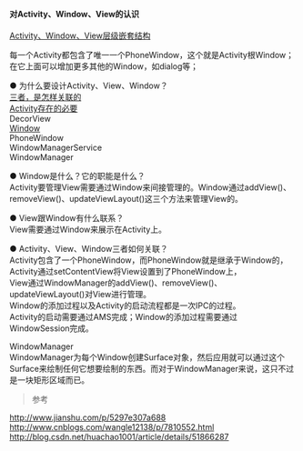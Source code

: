 #### 对Activity、Window、View的认识  

[Activity、Window、View层级嵌套结构](../../Activity_Fragment_Context/ImageFiles/awv_001.jpg)    

每一个Activity都包含了唯一一个PhoneWindow，这个就是Activity根Window；  
在它上面可以增加更多其他的Window，如dialog等；  

● 为什么要设计Activity、View、Window？  
[三者，是怎样关联的](awv_001.md)  
[Activity存在的必要](Necessity_Activity.md)  
DecorView  
[Window](Necessity_Window.md)    
PhoneWindow  
WindowManagerService  
WindowManager  


● Window是什么？它的职能是什么？  
Activity要管理View需要通过Window来间接管理的。Window通过addView()、removeView()、updateViewLayout()这三个方法来管理View的。  

● View跟Window有什么联系？  
View需要通过Window来展示在Activity上。  

● Activity、View、Window三者如何关联？  
Activity包含了一个PhoneWindow，而PhoneWindow就是继承于Window的，Activity通过setContentView将View设置到了PhoneWindow上，    
View通过WindowManager的addView()、removeView()、updateViewLayout()对View进行管理。    
Window的添加过程以及Activity的启动流程都是一次IPC的过程。    
Activity的启动需要通过AMS完成；Window的添加过程需要通过WindowSession完成。  

WindowManager  
WindowManager为每个Window创建Surface对象，然后应用就可以通过这个Surface来绘制任何它想要绘制的东西。而对于WindowManager来说，这只不过是一块矩形区域而已。  

> 参考  

http://www.jianshu.com/p/5297e307a688  
http://www.cnblogs.com/wangle12138/p/7810552.html  
http://blog.csdn.net/huachao1001/article/details/51866287  

